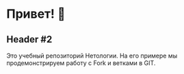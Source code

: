 # Привет! 👋

## Header #2

Это учебный репозиторий Нетологии. На его примере мы продемонстрируем работу с Fork и ветками в GIT. 